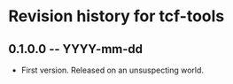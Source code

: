 # Revision history for tcf-tools

## 0.1.0.0  -- YYYY-mm-dd

* First version. Released on an unsuspecting world.
